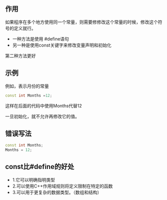 ## 作用
如果程序在多个地方使用同一个常量，则需要修修改这个常量的时候，修改这个符号的定义就行。

* 一种方法是使用 #define语句
* 另一种是使用const关键字来修改变量声明和初始化

第二种方法更好
## 示例

例如，表示月份的常量
```c++
const int Months =12;
```

这样在后面的代码中使用Months代替12

一旦初始化，就不允许再修改它的值。

## 错误写法
```c++
const int Months;
Months = 12;
```
## const比#define的好处

* 1.它可以明确指明类型
* 2.可以使用C++作用域规则将定义限制在特定的函数
* 3.可以用于更复杂的数据类型。（数组和结构）
